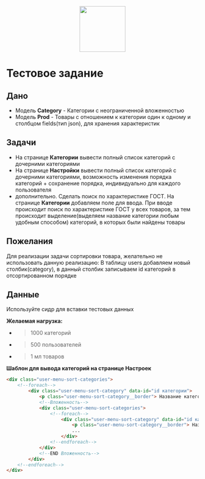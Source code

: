 <p align="center"><img src="https://tnmk.ru/img/logo-tnmk.png" width="120"></p>
<h1>Тестовое задание</h1>

## Дано

- Модель **Category** - Категории с неограниченной вложенностью
- Модель **Prod** - Товары с отношением к категории один к одному и столбцом fields(тип json), для хранения характеристик

## Задачи

- На странице **Категории** вывести полный список категорий с дочерними категориями
- На странице **Настройки** вывести полный список категорий с дочерними категориями, возможность изменения порядка категорий + сохранение порядка, индивидуально для каждого пользователя
- дополнительно. Сделать поиск по характеристике ГОСТ. На странице **Категории** добавляем поле для ввода. При вводе происходит поиск по характеристике ГОСТ у всех товаров, за тем происходит выделение(выделяем название категории любым удобным способом) категорий, в которых были найдены товары

## Пожелания

Для реализации задачи сортировки товара, желательно не использовать данную реализацию:
В таблицу users добавляем новый столбик(category), в данный столбик записываем id категорий в отсортированном порядке

## Данные

Используйте сидр для вставки тестовых данных

**Желаемая нагрузка:**
- >1000 категорий
- >500 пользователей
- >1 мл товаров

**Шаблон для вывода категорий на странице Настроек**

```html
<div class="user-menu-sort-categories">
    <!--foreach-->
        <div class="user-menu-sort-category" data-id="id категории">
            <p class="user-menu-sort-category__border"> Название категории </p>
            <!--Вложенность-->
            <div class="user-menu-sort-categories">
                <!--foreach-->
	                <div class="user-menu-sort-category" data-id="id категории">
	                    <p class="user-menu-sort-category__border"> Название категории </p>
	                    ...
	                </div>
                <!--endforeach-->
        	</div>
        	<!--END Вложенность-->
        </div>
    <!--endforeach-->
</div>
```